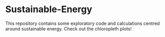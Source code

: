 # Sustainable-Energy

This repository contains some exploratory code and calculations centred around sustainable energy. Check out the chloropleth plots!
